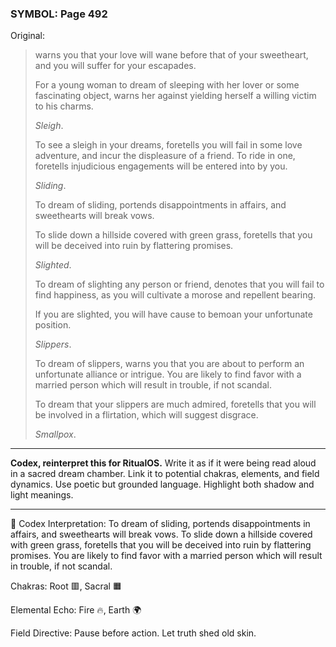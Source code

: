 ### SYMBOL: Page 492

Original:
> warns you that your love will wane before that of your sweetheart,
> and you will suffer for your escapades.
> 
> 
> For a young woman to dream of sleeping with her lover or some
> fascinating object, warns her against yielding herself a willing
> victim to his charms.
> 
> 
> _Sleigh_.
> 
> 
> To see a sleigh in your dreams, foretells you will fail in
> some love adventure, and incur the displeasure of a friend.
> To ride in one, foretells injudicious engagements will be entered
> into by you.
> 
> 
> _Sliding_.
> 
> 
> To dream of sliding, portends disappointments in affairs,
> and sweethearts will break vows.
> 
> 
> To slide down a hillside covered with green grass, foretells that you
> will be deceived into ruin by flattering promises.
> 
> 
> _Slighted_.
> 
> 
> To dream of slighting any person or friend, denotes that you
> will fail to find happiness, as you will cultivate a morose
> and repellent bearing.
> 
> 
> If you are slighted, you will have cause to bemoan your unfortunate position.
> 
> 
> _Slippers_.
> 
> 
> To dream of slippers, warns you that you are about to perform
> an unfortunate alliance or intrigue. You are likely to find
> favor with a married person which will result in trouble,
> if not scandal.
> 
> 
> To dream that your slippers are much admired, foretells that you
> will be involved in a flirtation, which will suggest disgrace.
> 
> 
> _Smallpox_.

---

**Codex, reinterpret this for RitualOS.**
Write it as if it were being read aloud in a sacred dream chamber.
Link it to potential chakras, elements, and field dynamics.
Use poetic but grounded language.
Highlight both shadow and light meanings.

---

🔁 Codex Interpretation:
To dream of sliding, portends disappointments in affairs, and sweethearts will break vows. To slide down a hillside covered with green grass, foretells that you will be deceived into ruin by flattering promises. You are likely to find favor with a married person which will result in trouble, if not scandal.

Chakras: Root 🟥, Sacral 🟧

Elemental Echo: Fire 🔥, Earth 🌍

Field Directive: Pause before action. Let truth shed old skin.
